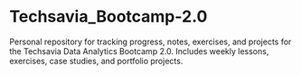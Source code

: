 # Techsavia_Bootcamp-2.0
Personal repository for tracking progress, notes, exercises, and projects for the Techsavia Data Analytics Bootcamp 2.0. Includes weekly lessons, exercises, case studies, and portfolio projects.
